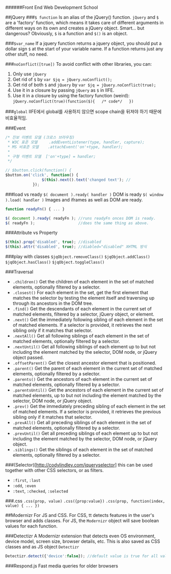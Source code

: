 ######Front End Web Development School

##jQuery
###`$ function`
Is an alias of the jQuery() function. `jQuery` and `$` are a 'factory' function, which means it takes care of different arguments in different ways on its own and creates a jQuery object. Smart... but dangerous? Obviously, `$` is a function and `$()` is an object.

###`$var_name`
If a jquery function returns a jquery object, you should put a dollar sign `$` at the start of your variable name. If a function returns just any other stuff, no need.

###`noConflict([true])`
To avoid conflict with other libraries, you can:

1. Only use `jQuery`
2. Get rid of `$` by `var $jq = jQuery.noConflict();`
3. Get rid of both `$` and `jQuery` by `var $jq = jQuery.noConflict(true);`
4. Use it in a closure by passing `jQuery` as `$` in IIFE.
5. Use it in a closure by using the factory function (weird): `jQuery.noConflict(true)(function($){   /* code*/   })`

###`global`
IIFE에서 global를 사용하지 않으면 scope chain을 뒤져야 하기 때문에 비효율적임.

###Event
```js
/* 진보 이벤트 모델 (크로스 브라우징)
 * W3C 표준 모델     .addEventListener(type, handler, capture);
 * MS 비표준 모델    .attachEvent('on'+type, handler);
 * 
 * 구형 이벤트 모델  ['on'+type] = handler;
 */
```

```js
// $button.click(function() {
$button.on('click', function() {
				$(this).next().text('changed text'); //
			});
```
###load vs ready
`$( document ).ready( handler )` DOM is ready
`$( window ).load( handler )` Images and iframes as well as DOM are ready.

```js
function readyFn() { ... }

$( document ).ready( readyFn ); //runs readyFn onces DOM is ready.
$( readyFn );                   //does the same thing as above.
```

###Attribute vs Property
```js
$(this).prop('disabled', true); //disabled
$(this).attr('disabled', true); //diabled="disabled" XHTML 방식
```

###play with classes
`$jqObject.removeClass()`
`$jqObject.addClass()`
`$jqObject.hasClass()`
`$jqObject.toggleClass()`

###Traversal
- `.children()`     Get the children of each element in the set of matched elements, optionally filtered by a selector.
- `.closest()`      For each element in the set, get the first element that matches the selector by testing the element itself and traversing up through its ancestors in the DOM tree.
- `.find()`         Get the descendants of each element in the current set of matched elements, filtered by a selector, jQuery object, or element.
- `.next()`         Get the immediately following sibling of each element in the set of matched elements. If a selector is provided, it retrieves the next sibling only if it matches that selector.
- `.nextAll()`      Get all following siblings of each element in the set of matched elements, optionally filtered by a selector.
- `.nextUntil()`    Get all following siblings of each element up to but not including the element matched by the selector, DOM node, or jQuery object passed.
- `.offsetParent()` Get the closest ancestor element that is positioned.
- `.parent()`       Get the parent of each element in the current set of matched elements, optionally filtered by a selector.
- `.parents()`      Get the ancestors of each element in the current set of matched elements, optionally filtered by a selector.
- `.parentsUntil()` Get the ancestors of each element in the current set of matched elements, up to but not including the element matched by the selector, DOM node, or jQuery object.
- `.prev()`         Get the immediately preceding sibling of each element in the set of matched elements. If a selector is provided, it retrieves the previous sibling only if it matches that selector.
- `.prevAll()`      Get all preceding siblings of each element in the set of matched elements, optionally filtered by a selector.
- `.prevUntil()`    Get all preceding siblings of each element up to but not including the element matched by the selector, DOM node, or jQuery object.
- `.siblings()`     Get the siblings of each element in the set of matched elements, optionally filtered by a selector.

###(Selector)[http://codylindley.com/jqueryselector]
this can be used together with other CSS selectors, or as filters. 

- `:first`, `:last`
- `:odd`, `:even`
- `:text`, `:checked`, `:selected`

###.css
`.css(prop, value)`
`.css({prop:value})`
`.css(prop, function(index, value) { ... })`


##Modernizr
For JS and CSS. For CSS, tt detects features in the user's browser and adds classes. For JS, the `Modernizr` object will save boolean values for each function.

###Detectizr
A Modernizr extension that detects even OS environment, device model, screen size, browser details, etc. This is also saved as CSS classes and as JS object `Detectizr`

```js
Detectizr.detect({'device':false}); //default value is true for all values. This changes whether to detect. 
```
###Respond.js
Fast media queries for older browsers